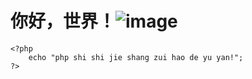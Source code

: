 # 你好，世界！![image](https://github.com/xx13295/wxm/blob/master/images/o.png?raw=true)

	<?php
		echo "php shi shi jie shang zui hao de yu yan!";
	?>